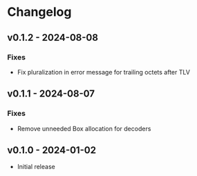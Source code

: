 # Changelog

## v0.1.2 - 2024-08-08

### Fixes

- Fix pluralization in error message for trailing octets after TLV

## v0.1.1 - 2024-08-07

### Fixes

- Remove unneeded Box allocation for decoders

## v0.1.0 - 2024-01-02

- Initial release